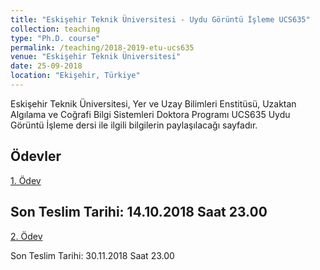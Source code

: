 ```yaml
---
title: "Eskişehir Teknik Üniversitesi - Uydu Görüntü İşleme UCS635"
collection: teaching
type: "Ph.D. course"
permalink: /teaching/2018-2019-etu-ucs635
venue: "Eskişehir Teknik Üniversitesi"
date: 25-09-2018
location: "Ekişehir, Türkiye"
---
```


Eskişehir Teknik Üniversitesi, Yer ve Uzay Bilimleri Enstitüsü, Uzaktan Algılama ve Coğrafi Bilgi Sistemleri Doktora Programı UCS635 Uydu Görüntü İşleme dersi ile ilgili bilgilerin paylaşılacağı sayfadır.


Ödevler
------
[1. Ödev](http://kalkan.github.io/files/ucs635-20182019/odev1-20182019.pdf)

Son Teslim Tarihi: 14.10.2018 Saat 23.00
------
[2. Ödev](http://kalkan.github.io/files/ucs635-20182019/odev2-20182019.pdf)

Son Teslim Tarihi: 30.11.2018 Saat 23.00
